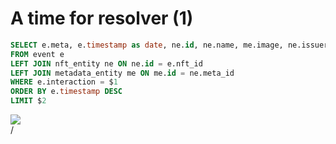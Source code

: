 # A time for resolver (1)

<div grid="~ cols-2 gap-2" m="t-2">
<div>

```sql
SELECT e.meta, e.timestamp as date, ne.id, ne.name, me.image, ne.issuer, e.caller
FROM event e
LEFT JOIN nft_entity ne ON ne.id = e.nft_id
LEFT JOIN metadata_entity me ON me.id = ne.meta_id
WHERE e.interaction = $1
ORDER BY e.timestamp DESC
LIMIT $2
```

</div>
  <div>
    <img border="rounded" src="/best-friends-anime-gif.gif">
  </div>
</div>
<div class="absolute right-5px bottom-5px">
<SlideCurrentNo /> / <SlidesTotal />
</div>